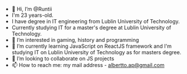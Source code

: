 - 👋 Hi, I’m @Runtii
- I'm 23 years-old.
- I have degree in IT engineering from Lublin University of Technology.
- Currently studying IT for a master's degree at Lublin University of Technology.
- 👀 I’m interested in gaming, history and programming
- 🌱 I’m currently learning JavaScript on ReactJS framework and I'm studying IT on Lublin University of Technology as for masters degree.
- 💞️ I’m looking to collaborate on JS projects
- 📫 How to reach me: my mail address - albertto.ap@gmail.com

<!---
Runtii/Runtii is a ✨ special ✨ repository because its `README.md` (this file) appears on your GitHub profile.
You can click the Preview link to take a look at your changes.
--->

